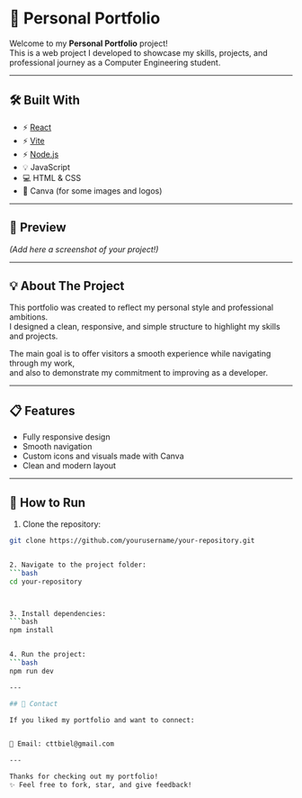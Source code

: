 # 🚀 Personal Portfolio

Welcome to my **Personal Portfolio** project!  
This is a web project I developed to showcase my skills, projects, and professional journey as a Computer Engineering student.

---

## 🛠️ Built With

- ⚡ [React](https://reactjs.org/)
- ⚡ [Vite](https://vitejs.dev/)
- ⚡ [Node.js](https://nodejs.org/)
- 💡 JavaScript
- 💻 HTML & CSS
- 🎨 Canva (for some images and logos)

---

## 📸 Preview

*(Add here a screenshot of your project!)*

---

## 💡 About The Project

This portfolio was created to reflect my personal style and professional ambitions.  
I designed a clean, responsive, and simple structure to highlight my skills and projects.

The main goal is to offer visitors a smooth experience while navigating through my work,  
and also to demonstrate my commitment to improving as a developer.

---

## 📋 Features

- Fully responsive design
- Smooth navigation
- Custom icons and visuals made with Canva
- Clean and modern layout

---

## 🚀 How to Run

1. Clone the repository:
```bash
git clone https://github.com/yourusername/your-repository.git


2. Navigate to the project folder:
```bash
cd your-repository



3. Install dependencies:
```bash
npm install


4. Run the project:
```bash
npm run dev

---

## 💬 Contact

If you liked my portfolio and want to connect:


📧 Email: cttbiel@gmail.com

---

Thanks for checking out my portfolio!
✨ Feel free to fork, star, and give feedback!